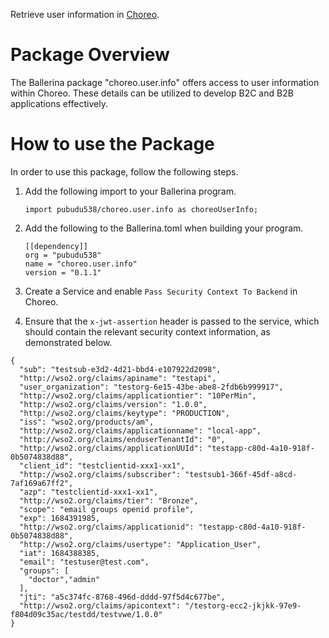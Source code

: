 Retrieve user information in [Choreo](https://wso2.com/choreo/).

# Package Overview

The Ballerina package "choreo.user.info" offers access to user information within Choreo. These details can be utilized to develop B2C and B2B applications effectively.

# How to use the Package

In order to use this package, follow the following steps.

1. Add the following import to your Ballerina program.

    ```
    import pubudu538/choreo.user.info as choreoUserInfo;
    ```

2. Add the following to the Ballerina.toml when building your program.

    ```
    [[dependency]]
    org = "pubudu538"
    name = "choreo.user.info"
    version = "0.1.1"
    ```

3. Create a Service and enable `Pass Security Context To Backend` in Choreo. 

4. Ensure that the `x-jwt-assertion` header is passed to the service, which should contain the relevant security context information, as demonstrated below.

```
{
  "sub": "testsub-e3d2-4d21-bbd4-e107922d2098",
  "http://wso2.org/claims/apiname": "testapi",
  "user_organization": "testorg-6e15-43be-abe8-2fdb6b999917",
  "http://wso2.org/claims/applicationtier": "10PerMin",
  "http://wso2.org/claims/version": "1.0.0",
  "http://wso2.org/claims/keytype": "PRODUCTION",
  "iss": "wso2.org/products/am",
  "http://wso2.org/claims/applicationname": "local-app",
  "http://wso2.org/claims/enduserTenantId": "0",
  "http://wso2.org/claims/applicationUUId": "testapp-c80d-4a10-918f-0b5074838d88",
  "client_id": "testclientid-xxx1-xx1",
  "http://wso2.org/claims/subscriber": "testsub1-366f-45df-a8cd-7af169a67ff2",
  "azp": "testclientid-xxx1-xx1",
  "http://wso2.org/claims/tier": "Bronze",
  "scope": "email groups openid profile",
  "exp": 1684391985,
  "http://wso2.org/claims/applicationid": "testapp-c80d-4a10-918f-0b5074838d88",
  "http://wso2.org/claims/usertype": "Application_User",
  "iat": 1684388385,
  "email": "testuser@test.com",
  "groups": [
    "doctor","admin"
  ],
  "jti": "a5c374fc-8768-496d-dddd-97f5d4c677be",
  "http://wso2.org/claims/apicontext": "/testorg-ecc2-jkjkk-97e9-f804d09c35ac/testdd/testvwe/1.0.0"
}
```